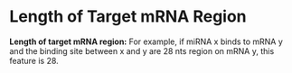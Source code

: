 # Length of Target mRNA Region

**Length of target mRNA region:** For example, if miRNA x binds to mRNA y and the binding site between x and y are 28 nts region on mRNA y, this feature is 28.
